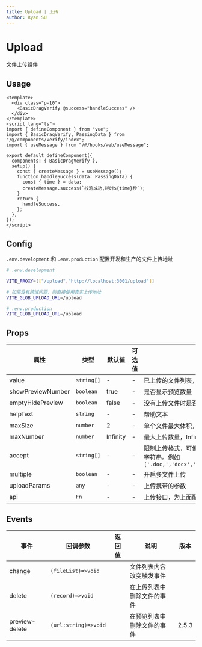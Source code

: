 ```yaml
---
title: Upload | 上传
author: Ryan SU
---
```


# Upload

文件上传组件

## Usage

```vue
<template>
  <div class="p-10">
    <BasicDragVerify @success="handleSuccess" />
  </div>
</template>
<script lang="ts">
import { defineComponent } from "vue";
import { BasicDragVerify, PassingData } from "/@/components/Verify/index";
import { useMessage } from "/@/hooks/web/useMessage";

export default defineComponent({
  components: { BasicDragVerify },
  setup() {
    const { createMessage } = useMessage();
    function handleSuccess(data: PassingData) {
      const { time } = data;
      createMessage.success(`校验成功,耗时${time}秒`);
    }
    return {
      handleSuccess,
    };
  },
});
</script>
```

## Config

`.env.development` 和 `.env.production` 配置开发和生产的文件上传地址

```bash
# .env.development

VITE_PROXY=[["/upload","http://localhost:3001/upload"]]

# 如果没有跨域问题，则直接使用真实上传地址
VITE_GLOB_UPLOAD_URL=/upload

# .env.production
VITE_GLOB_UPLOAD_URL=/upload

```

## Props

| 属性              | 类型       | 默认值   | 可选值 | 说明                                                                                                           |
| ----------------- | ---------- | -------- | ------ | -------------------------------------------------------------------------------------------------------------- |
| value             | `string[]` | -        | -      | 已上传的文件列表，支持 v-model                                                                                 |
| showPreviewNumber | `boolean`  | true     | -      | 是否显示预览数量                                                                                               |
| emptyHidePreview  | `boolean`  | false    | -      | 没有上传文件时是否隐藏预览                                                                                     |
| helpText          | `string`   | -        | -      | 帮助文本                                                                                                       |
| maxSize           | `number`   | 2        | -      | 单个文件最大体积，单位 M                                                                                       |
| maxNumber         | `number`   | Infinity | -      | 最大上传数量，Infinity 则不限制                                                                                |
| accept            | `string[]` | -        | -      | 限制上传格式，可使用文件后缀名(点号可选)或 MIME 字符串。例如 `['.doc,','docx','application/msword','image/*']` |
| multiple          | `boolean`  | -        | -      | 开启多文件上传                                                                                                 |
| uploadParams      | `any`      | -        | -      | 上传携带的参数                                                                                                 |
| api               | `Fn`       | -        | -      | 上传接口，为上面配置的接口                                                                                     |

## Events

| 事件           | 回调参数             | 返回值 | 说明                       | 版本  |
| -------------- | -------------------- | ------ | -------------------------- | ----- |
| change         | `(fileList)=>void`   |        | 文件列表内容改变触发事件   |       |
| delete         | `(record)=>void`     |        | 在上传列表中删除文件的事件 |       |
| preview-delete | `(url:string)=>void` |        | 在预览列表中删除文件的事件 | 2.5.3 |
